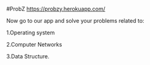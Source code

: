 #ProbZ
https://probzy.herokuapp.com/

Now go to our app and solve your problems related to:

1.Operating system

2.Computer Networks

3.Data Structure.
